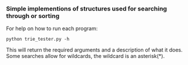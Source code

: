 ### Simple implementions of structures used for searching through or sorting

For help on how to run each program:

    python trie_tester.py -h

This will return the required arguments and a description of what it does.
Some searches allow for wildcards, the wildcard is an asterisk(*).
